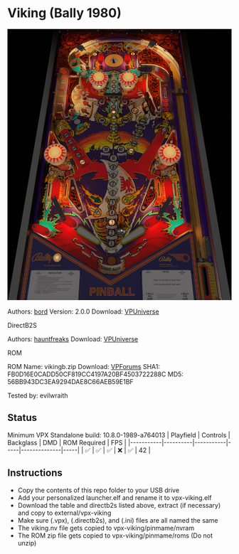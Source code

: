 # Viking (Bally 1980)

![Table Preview](https://github.com/evilwraith/vpx-images/blob/main/vpx-viking.jpg)

Authors: [bord](https://vpuniverse.com/profile/23579-goldchicco/)
Version: 2.0.0
Download: [VPUniverse](https://vpuniverse.com/files/file/12163-viking-bally-1980/)

DirectB2S

Authors: [hauntfreaks](https://vpuniverse.com/profile/5216-hauntfreaks/)
Download: [VPUniverse](https://vpuniverse.com/files/file/15810-viking-bally-1980-b2s/)

ROM

ROM Name: vikingb.zip
Download: [VPForums](https://www.vpforums.org/index.php?app=downloads&showfile=675)
SHA1: FB0D16E0CADD50CF819CC4197A20BF4503722288C
MD5:  56BB943DC3EA9294DAE8C66AEB59E1BF 

Tested by: evilwraith

## Status 

Minimum VPX Standalone build: 10.8.0-1989-a764013
| Playfield | Controls | Backglass | DMD | ROM Required | FPS | 
|-----------|----------|-----------|-----|--------------|-----|
| :white_check_mark: | :white_check_mark: | :white_check_mark: | :x: | :white_check_mark: | 42 |

## Instructions

- Copy the contents of this repo folder to your USB drive
- Add your personalized launcher.elf and rename it to vpx-viking.elf
- Download the table and directb2s listed above, extract (if necessary) and copy to external/vpx-viking
- Make sure (.vpx), (.directb2s), and (.ini) files are all named the same
- The viking.nv file gets copied to vpx-viking/pinmame/nvram
- The ROM zip file gets copied to vpx-viking/pinmame/roms (Do not unzip)